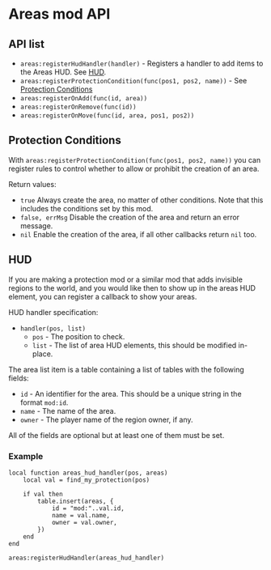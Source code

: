 Areas mod API
===

API list
---

 * `areas:registerHudHandler(handler)` - Registers a handler to add items to the Areas HUD.  See [HUD](#hud).
 * `areas:registerProtectionCondition(func(pos1, pos2, name))` - 
See [Protection Conditions](#Protection-Conditions)
 * `areas:registerOnAdd(func(id, area))`
 * `areas:registerOnRemove(func(id))`
 * `areas:registerOnMove(func(id, area, pos1, pos2))`


Protection Conditions
---

With `areas:registerProtectionCondition(func(pos1, pos2, name))`
you can register rules to control whether to allow or prohibit the creation of an area.

Return values:
* `true` Always create the area, no matter of other conditions. 
Note that this includes the conditions set by this mod.
* `false, errMsg` Disable the creation of the area and return an error message.
* `nil` Enable the creation of the area, if all other callbacks return `nil` too.


HUD
---

If you are making a protection mod or a similar mod that adds invisible regions
to the world, and you would like then to show up in the areas HUD element, you
can register a callback to show your areas.

HUD handler specification:

 * `handler(pos, list)`
   * `pos` - The position to check.
   * `list` - The list of area HUD elements, this should be modified in-place.

The area list item is a table containing a list of tables with the following fields:

 * `id` - An identifier for the area. This should be a unique string in the format `mod:id`.
 * `name` - The name of the area.
 * `owner` - The player name of the region owner, if any.

All of the fields are optional but at least one of them must be set.

### Example

	local function areas_hud_handler(pos, areas)
		local val = find_my_protection(pos)

		if val then
			table.insert(areas, {
				id = "mod:"..val.id,
				name = val.name,
				owner = val.owner,
			})
		end
	end

	areas:registerHudHandler(areas_hud_handler)

